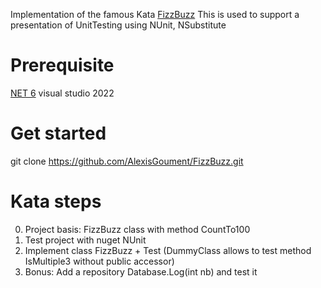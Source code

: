 Implementation of the famous Kata [FizzBuzz](https://codingdojo.org/kata/FizzBuzz/)
This is used to support a presentation of UnitTesting using NUnit, NSubstitute

# Prerequisite
[NET 6](https://dotnet.microsoft.com/en-us/download/dotnet/6.0)
visual studio 2022

# Get started
git clone https://github.com/AlexisGoument/FizzBuzz.git

# Kata steps

0. Project basis: FizzBuzz class with method CountTo100
1. Test project with nuget NUnit
2. Implement class FizzBuzz + Test (DummyClass allows to test method IsMultiple3 without public accessor)
3. Bonus: Add a repository Database.Log(int nb) and test it
